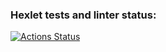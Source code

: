 ### Hexlet tests and linter status:
[![Actions Status](https://github.com/veroleded/fullstack-javascript-project-6/workflows/hexlet-check/badge.svg)](https://github.com/veroleded/fullstack-javascript-project-6/actions)